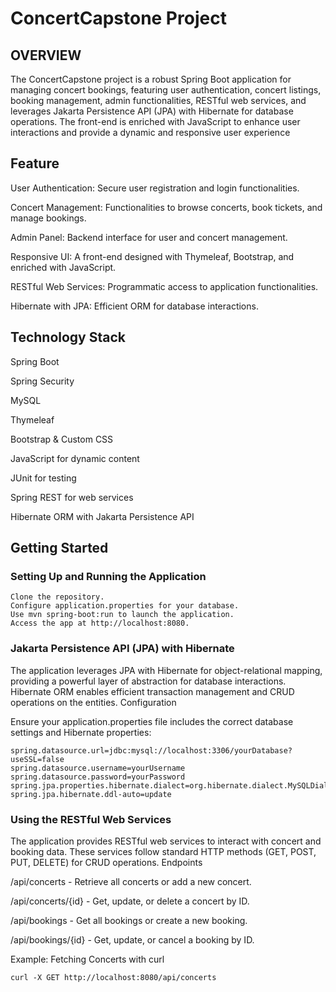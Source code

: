 
# ConcertCapstone Project

## OVERVIEW
The ConcertCapstone project is a robust Spring Boot application for managing concert bookings, featuring user authentication, concert listings, booking management, admin functionalities, RESTful web services, and leverages Jakarta Persistence API (JPA) with Hibernate for database operations. The front-end is enriched with JavaScript to enhance user interactions and provide a dynamic and responsive user experience
## Feature
User Authentication: Secure user registration and login functionalities.

Concert Management: Functionalities to browse concerts, book tickets, and manage bookings.

Admin Panel: Backend interface for user and concert management.

Responsive UI: A front-end designed with Thymeleaf, Bootstrap, and enriched with JavaScript.

RESTful Web Services: Programmatic access to application functionalities.

Hibernate with JPA: Efficient ORM for database interactions.
## Technology Stack

Spring Boot

Spring Security

MySQL

Thymeleaf

Bootstrap & Custom CSS

JavaScript for dynamic content

JUnit for testing

Spring REST for web services

Hibernate ORM with Jakarta Persistence API
## Getting Started

### Setting Up and Running the Application

    Clone the repository.
    Configure application.properties for your database.
    Use mvn spring-boot:run to launch the application.
    Access the app at http://localhost:8080.
### Jakarta Persistence API (JPA) with Hibernate

The application leverages JPA with Hibernate for object-relational mapping, providing a powerful layer of abstraction for database interactions. Hibernate ORM enables efficient transaction management and CRUD operations on the entities.
Configuration

Ensure your application.properties file includes the correct database settings and Hibernate properties:

```
spring.datasource.url=jdbc:mysql://localhost:3306/yourDatabase?useSSL=false
spring.datasource.username=yourUsername
spring.datasource.password=yourPassword
spring.jpa.properties.hibernate.dialect=org.hibernate.dialect.MySQLDialect
spring.jpa.hibernate.ddl-auto=update
```
### Using the RESTful Web Services

The application provides RESTful web services to interact with concert and booking data. These services follow standard HTTP methods (GET, POST, PUT, DELETE) for CRUD operations.
Endpoints

/api/concerts - Retrieve all concerts or add a new concert.

/api/concerts/{id} - Get, update, or delete a concert by ID.
    
/api/bookings - Get all bookings or create a new booking.

/api/bookings/{id} - Get, update, or cancel a booking by ID.

Example: Fetching Concerts with curl

```
curl -X GET http://localhost:8080/api/concerts
```
